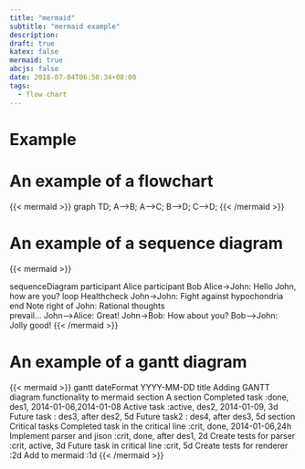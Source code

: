 ```yaml
---
title: "mermaid"
subtitle: "mermaid example"
description:
draft: true
katex: false
mermaid: true
abcjs: false
date: 2018-07-04T06:50:34+08:00
tags:
  - flow chart
---
```


# Example

# An example of a flowchart
{{< mermaid >}}
graph TD;
    A-->B;
    A-->C;
    B-->D;
    C-->D;
{{< /mermaid >}}


# An example of a sequence diagram
{{< mermaid >}}

sequenceDiagram
    participant Alice
    participant Bob
    Alice->John: Hello John, how are you?
    loop Healthcheck
        John->John: Fight against hypochondria
    end
    Note right of John: Rational thoughts <br/>prevail...
    John-->Alice: Great!
    John->Bob: How about you?
    Bob-->John: Jolly good!
{{< /mermaid >}}


# An example of a gantt diagram
{{< mermaid >}}
gantt
        dateFormat  YYYY-MM-DD
        title Adding GANTT diagram functionality to mermaid
        section A section
        Completed task            :done,    des1, 2014-01-06,2014-01-08
        Active task               :active,  des2, 2014-01-09, 3d
        Future task               :         des3, after des2, 5d
        Future task2               :         des4, after des3, 5d
        section Critical tasks
        Completed task in the critical line :crit, done, 2014-01-06,24h
        Implement parser and jison          :crit, done, after des1, 2d
        Create tests for parser             :crit, active, 3d
        Future task in critical line        :crit, 5d
        Create tests for renderer           :2d
        Add to mermaid                      :1d
{{< /mermaid >}}
